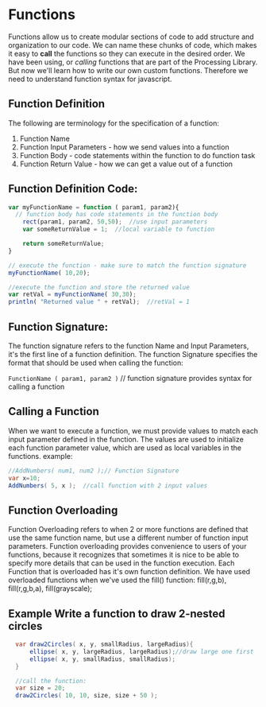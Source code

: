 # Functions

Functions allow us to create modular sections of code to add structure and organization to our code. We can name these chunks of code, which makes it easy to **call** the functions so they can execute in the desired order. We have been using, or _calling_ functions that are part of the Processing Library. But now we'll learn how to write our own custom functions. Therefore we need to understand function syntax for javascript.

## Function Definition

The following are terminology for the specification of a function:

1. Function Name
2. Function Input Parameters - how we send values into a function
3. Function Body - code statements within the function to do function task
4. Function Return Value - how we can get a value out of a function

## Function Definition Code:

```javascript
var myFunctionName = function ( param1, param2){
  // function body has code statements in the function body
    rect(param1, param2, 50,50);  //use input parameters
    var someReturnValue = 1;  //local variable to function

    return someReturnValue;
}

// execute the function - make sure to match the function signature
myFunctionName( 10,20); 

//execute the function and store the returned value
var retVal = myFunctionName( 30,30);
println( "Returned value " + retVal);  //retVal = 1
```

## Function Signature:

The function signature refers to the function Name and Input Parameters, it's the first line of a function definition. The function Signature specifies the format that should be used when calling the function:

`FunctionName ( param1, param2 )` // function signature provides syntax for calling a function

## Calling a Function

When we want to execute a function, we must provide values to match each input parameter defined in the function. The values are used to initialize each function parameter value, which are used as local variables in the functions. example:

```java
//AddNumbers( num1, num2 );// Function Signature
var x=10;
AddNumbers( 5, x );  //call function with 2 input values
```

## Function Overloading

Function Overloading refers to when 2 or more functions are defined that use the same function name, but use a different number of function input parameters. Function overloading provides convenience to users of your functions, because it recognizes that sometimes it is nice to be able to specify more details that can be used in the function execution. Each Function that is overloaded has it's own function definition. We have used overloaded functions when we've used the fill\(\) function: fill\(r,g,b\), fill\(r,g,b,a\), fill\(grayscale\);

## Example Write a function to draw 2-nested circles

```java
  var draw2Circles( x, y, smallRadius, largeRadius){
      ellipse( x, y, largeRadius, largeRadius);//draw large one first
      ellipse( x, y, smallRadius, smallRadius);
  }

  //call the function:
  var size = 20;
  draw2Circles( 10, 10, size, size + 50 );
```

